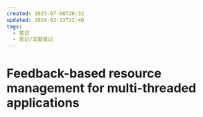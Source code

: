 ```yaml
---
created: 2023-07-08T20:32
updated: 2024-02-13T22:40
tags:
  - 笔记
  - 笔记/文献笔记
---
```


# Feedback-based resource management for multi-threaded applications